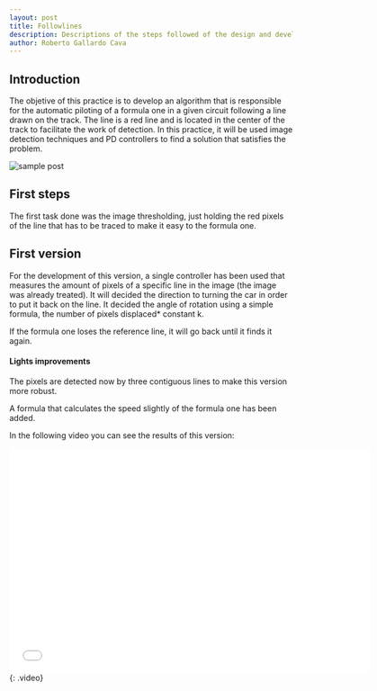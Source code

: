 ```yaml
---
layout: post
title: Followlines
description: Descriptions of the steps followed of the design and develop of the followlines
author: Roberto Gallardo Cava
---
```


## Introduction

The objetive of this practice is to develop an algorithm that is responsible for the automatic piloting of a formula one in a given circuit following a line drawn on the track.
The line is a red line and is located in the center of the track to facilitate the work of detection. In this practice, it will be used image detection techniques and PD controllers
to find a solution that satisfies the problem.



![sample post]({{site.baseurl}}/images/inicio.PNG)


## First steps

The first task done was the image thresholding, just holding the red pixels of the line that has to be traced to make it easy to the formula one.

## First version

For the development of this version, a single controller has been used that measures the amount of pixels of a specific line in the image (the image was already treated). It will decided the direction
 to turning the car in order to put it back on the line. It decided the angle of rotation using a simple formula, the number of pixels displaced* constant k.
 
If the formula one loses the reference line, it will go back until it finds it again.

#### Lights improvements

The pixels are detected now by three contiguous lines to make this version more robust.

A formula that calculates the speed slightly of the formula one has been added.

In the following video you can see the results of this version:
<iframe width="640" height="400" src="{{site.baseurl}}/images/v1.mp4" frameborder="0" allowfullscreen></iframe>
{: .video}